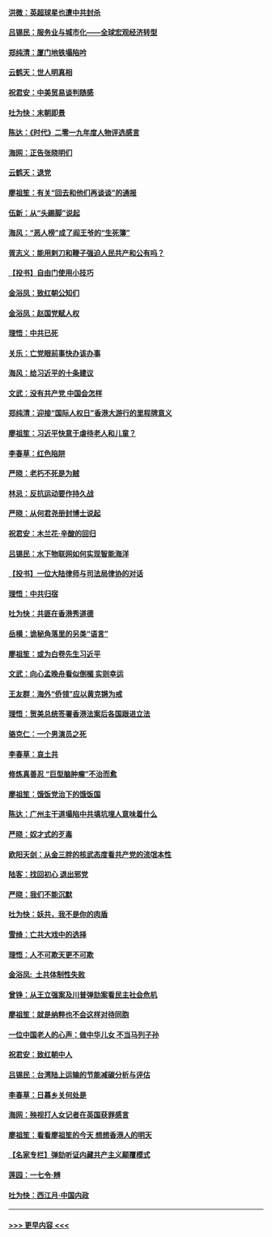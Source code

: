#### [洪微：英超球星也遭中共封杀](../pages/nsc993/n11727243.md?t=12180944) 
#### [吕锡民：服务业与城市化——全球宏观经济转型](../pages/nsc993/n11725845.md?t=12180944) 
#### [郑纯清：厦门地铁塌陷吟](../pages/nsc993/n11725813.md?t=12180944) 
#### [云鹤天：世人明真相](../pages/nsc993/n11725621.md?t=12180944) 
#### [祝君安：中美贸易谈判随感](../pages/nsc993/n11725609.md?t=12180944) 
#### [吐为快：末朝即景](../pages/nsc993/n11723365.md?t=12180944) 
#### [陈达：《时代》二零一九年度人物评选感言](../pages/nsc993/n11723337.md?t=12180944) 
#### [海网：正告张晓明们](../pages/nsc993/n11723228.md?t=12180944) 
#### [云鹤天：退党](../pages/nsc993/n11723056.md?t=12180944) 
#### [廖祖笙：有关“回去和他们再谈谈”的通报](../pages/nsc993/n11722442.md?t=12180944) 
#### [伍新：从“头踢脚”说起](../pages/nsc993/n11722429.md?t=12180944) 
#### [海风：“恶人榜”成了阎王爷的“生死簿”](../pages/nsc993/n11722272.md?t=12180944) 
#### [胥志义：能用剌刀和鞭子强迫人民共产和公有吗？](../pages/nsc993/n11720569.md?t=12180944) 
#### [【投书】自由门使用小技巧](../pages/nsc993/n11720180.md?t=12180944) 
#### [金浴凤：致红朝公知们](../pages/nsc993/n11720563.md?t=12180944) 
#### [金浴凤：赵国党赋人权](../pages/nsc993/n11720533.md?t=12180944) 
#### [理悟：中共已死](../pages/nsc993/n11720233.md?t=12180944) 
#### [关乐：亡党眼前事快办该办事](../pages/nsc993/n11719160.md?t=12180944) 
#### [海风：给习近平的十条建议](../pages/nsc993/n11717616.md?t=12180944) 
#### [文武：没有共产党 中国会怎样](../pages/nsc993/n11717584.md?t=12180944) 
#### [郑纯清：迎接“国际人权日”香港大游行的里程牌意义](../pages/nsc993/n11717417.md?t=12180944) 
#### [廖祖笙：习近平快意于虐待老人和儿童？](../pages/nsc993/n11715313.md?t=12180944) 
#### [李春草：红色陷阱](../pages/nsc993/n11715029.md?t=12180944) 
#### [严晓：老朽不死是为贼](../pages/nsc993/n11712910.md?t=12180944) 
#### [林忌：反抗运动要作持久战](../pages/nsc993/n11712623.md?t=12180944) 
#### [严晓：从何君尧册封博士说起](../pages/nsc993/n11712465.md?t=12180944) 
#### [祝君安：木兰花·辛酸的回归](../pages/nsc993/n11712381.md?t=12180944) 
#### [吕锡民：水下物联网如何实现智能海洋](../pages/nsc993/n11711158.md?t=12180944) 
#### [【投书】一位大陆律师与司法局律协的对话](../pages/nsc993/n11709675.md?t=12180944) 
#### [理悟：中共归宿](../pages/nsc993/n11710059.md?t=12180944) 
#### [吐为快：共匪在香港秀道德](../pages/nsc993/n11709979.md?t=12180944) 
#### [岳横：诡秘角落里的另类“语言”](../pages/nsc993/n11709792.md?t=12180944) 
#### [廖祖笙：或为白卷先生习近平](../pages/nsc993/n11708330.md?t=12180944) 
#### [文武：向心孟晚舟看似倒楣 实则幸运](../pages/nsc993/n11708236.md?t=12180944) 
#### [王友群：海外“侨领”应以黄克锵为戒](../pages/nsc993/n11706176.md?t=12180944) 
#### [理悟：贺美总统签署香港法案后各国跟进立法](../pages/nsc993/n11706853.md?t=12180944) 
#### [骆克仁：一个男演员之死](../pages/nsc993/n11706677.md?t=12180944) 
#### [李春草：哀土共](../pages/nsc993/n11706255.md?t=12180944) 
#### [修炼真善忍 “巨型脑肿瘤”不治而愈](../pages/nsc993/n11705340.md?t=12180944) 
#### [廖祖笙：饿饭党治下的饿饭国](../pages/nsc993/n11705085.md?t=12180944) 
#### [陈达：广州主干道塌陷中共填坑埋人意味着什么](../pages/nsc993/n11705046.md?t=12180944) 
#### [严晓：奴才式的歹毒](../pages/nsc993/n11704826.md?t=12180944) 
#### [欧阳天剑：从金三胖的核武态度看共产党的流氓本性](../pages/nsc993/n11702238.md?t=12180944) 
#### [陆客：找回初心 退出邪党](../pages/nsc993/n11702213.md?t=12180944) 
#### [严晓：我们不能沉默](../pages/nsc993/n11702110.md?t=12180944) 
#### [吐为快：妖共，我不是你的肉盾](../pages/nsc993/n11701366.md?t=12180944) 
#### [雪绮：亡共大戏中的选择](../pages/nsc993/n11699922.md?t=12180944) 
#### [理悟：人不可欺天更不可欺](../pages/nsc993/n11699657.md?t=12180944) 
#### [金浴凤:  土共体制性失败](../pages/nsc993/n11699361.md?t=12180944) 
#### [曾铮：从王立强案及川普弹劾案看民主社会危机](../pages/nsc993/n11699318.md?t=12180944) 
#### [廖祖笙：就是纳粹也不会这样对待同胞](../pages/nsc993/n11697658.md?t=12180944) 
#### [一位中国老人的心声：做中华儿女 不当马列子孙](../pages/nsc993/n11697525.md?t=12180944) 
#### [祝君安：致红朝中人](../pages/nsc993/n11697518.md?t=12180944) 
#### [吕锡民：台湾陆上运输的节能减碳分析与评估](../pages/nsc993/n11694983.md?t=12180944) 
#### [李春草：日暮乡关何处是](../pages/nsc993/n11694805.md?t=12180944) 
#### [海网：殃视打人女记者在英国获罪感言](../pages/nsc993/n11693832.md?t=12180944) 
#### [廖祖笙：看看廖祖笙的今天 想想香港人的明天](../pages/nsc993/n11693707.md?t=12180944) 
#### [【名家专栏】弹劾听证内藏共产主义颠覆模式](../pages/nsc993/n11693563.md?t=12180944) 
#### [莲园：一七令‧辨](../pages/nsc993/n11692558.md?t=12180944) 
#### [吐为快：西江月·中国内政](../pages/nsc993/n11692071.md?t=12180944) 

----
#### [ >>> 更早内容 <<< ](../indexes/nsc993-earlier.md)
